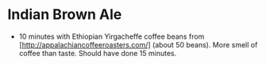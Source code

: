 # Indian Brown Ale
* 10 minutes with Ethiopian Yirgacheffe coffee beans from [http://appalachiancoffeeroasters.com/] (about 50 beans). More smell of coffee than taste. Should have done 15 minutes.
